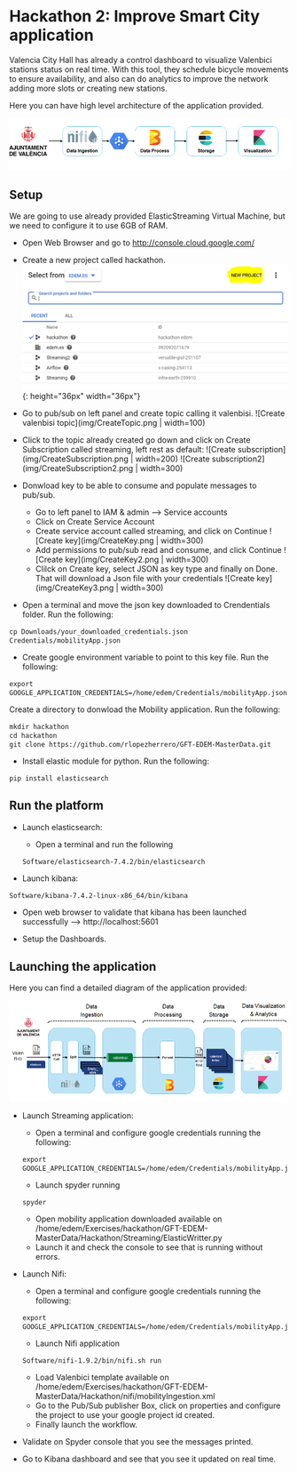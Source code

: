 # Hackathon 2: Improve Smart City application

Valencia City Hall has already a control dashboard to visualize Valenbici stations status on real time. 
With this tool, they schedule bicycle movements to ensure availability, and also can do analytics to improve the network adding more slots or creating new stations. 

Here you can have high level architecture of the application provided. 

![Exercise architecture](img/Diagrama.png)

## Setup

We are  going to use already provided ElasticStreaming Virtual Machine, but we need to configure it to use 6GB of RAM. 


* Open Web Browser and go to  http://console.cloud.google.com/

* Create a new project called hackathon.
![Create google cloud project](img/CreateProject.png){: height="36px" width="36px"}

* Go to pub/sub on left panel and create topic calling it valenbisi.
![Create valenbisi topic](img/CreateTopic.png | width=100)

* Click to the topic already created go down and click on Create Subscription called streaming, left rest as default:
![Create subscription](img/CreateSubscription.png | width=200)
![Create subscription2](img/CreateSubscription2.png | width=300)

* Donwload key to be able to consume and populate messages to pub/sub. 
	* Go to left panel to IAM & admin --> Service accounts
	* Click on Create Service  Account
	* Create service account called streaming, and click on Continue
	![Create key](img/CreateKey.png | width=300)
	* Add permissions to pub/sub read and consume, and click Continue
	![Create key](img/CreateKey2.png | width=300)
	* Clilck on Create key, select JSON as key type and finally on Done. That will download a Json file with your credentials
	![Create key](img/CreateKey3.png | width=300)

* Open a terminal and move the json key downloaded to Crendentials folder. Run the following:
```
cp Downloads/your_downloaded_credentials.json Credentials/mobilityApp.json
```  

* Create google environment variable to point to this key file. Run the following:
```
export GOOGLE_APPLICATION_CREDENTIALS=/home/edem/Credentials/mobilityApp.json
```  

Create a directory to donwload the Mobility application. Run the following:
```
mkdir hackathon
cd hackathon
git clone https://github.com/rlopezherrero/GFT-EDEM-MasterData.git
```

* Install elastic module for python. Run the following:
```
pip install elasticsearch
```

## Run the platform

* Launch elasticsearch:
	* Open a terminal and run the following
	```
	Software/elasticsearch-7.4.2/bin/elasticsearch
	```  

* Launch kibana:
```
Software/kibana-7.4.2-linux-x86_64/bin/kibana
```  

* Open web browser to validate that kibana has been launched successfully --> http://localhost:5601

* Setup the Dashboards. 


## Launching the application

Here you can find a detailed diagram of the application provided:

![Exercise architecture](img/DiagramaDetallado.png)

* Launch Streaming application:
	* Open a terminal and configure google credentials running the following:
	```
	export GOOGLE_APPLICATION_CREDENTIALS=/home/edem/Credentials/mobilityApp.json
	```  
	* Launch spyder running 
	```
	spyder
	```  
	* Open mobility application downloaded available on /home/edem/Exercises/hackathon/GFT-EDEM-MasterData/Hackathon/Streaming/ElasticWritter.py
	* Launch it and check the console to  see that is running without errors.


* Launch Nifi:
	* Open a terminal and configure google credentials running the following:
	```
	export GOOGLE_APPLICATION_CREDENTIALS=/home/edem/Credentials/mobilityApp.json
	```  
	* Launch Nifi application
	```
	Software/nifi-1.9.2/bin/nifi.sh run
	```  
	* Load Valenbici template available on /home/edem/Exercises/hackathon/GFT-EDEM-MasterData/Hackathon/nifi/mobilityIngestion.xml
	* Go to the Pub/Sub publisher Box, click on properties and configure the project to use your google project id created. 
	* Finally launch the workflow. 

* Validate on  Spyder console that you see the messages printed. 

* Go to Kibana dashboard and see that you see it updated on real time. 




